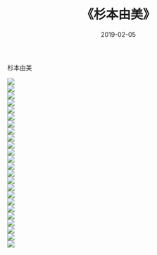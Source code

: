 ﻿---
layout: post
title:  《杉本由美》
date:   2019-02-05
img: http://pic.660000.xyz/1:/性感/2019/杉本由美/000.jpg
categories: [美女, 清纯, 唯美]
---

杉本由美

  ![](http://pic.660000.xyz/1:/性感/2019/杉本由美/001.jpg) <br> ![](http://pic.660000.xyz/1:/性感/2019/杉本由美/002.jpg) <br> ![](http://pic.660000.xyz/1:/性感/2019/杉本由美/003.jpg) <br> ![](http://pic.660000.xyz/1:/性感/2019/杉本由美/004.jpg) <br> ![](http://pic.660000.xyz/1:/性感/2019/杉本由美/005.jpg) <br> ![](http://pic.660000.xyz/1:/性感/2019/杉本由美/006.jpg) <br> ![](http://pic.660000.xyz/1:/性感/2019/杉本由美/007.jpg) <br> ![](http://pic.660000.xyz/1:/性感/2019/杉本由美/008.jpg) <br> ![](http://pic.660000.xyz/1:/性感/2019/杉本由美/009.jpg) <br> ![](http://pic.660000.xyz/1:/性感/2019/杉本由美/010.jpg) <br> ![](http://pic.660000.xyz/1:/性感/2019/杉本由美/011.jpg) <br> ![](http://pic.660000.xyz/1:/性感/2019/杉本由美/012.jpg) <br> ![](http://pic.660000.xyz/1:/性感/2019/杉本由美/013.jpg) <br> ![](http://pic.660000.xyz/1:/性感/2019/杉本由美/014.jpg) <br> ![](http://pic.660000.xyz/1:/性感/2019/杉本由美/015.jpg) <br> ![](http://pic.660000.xyz/1:/性感/2019/杉本由美/016.jpg) <br> ![](http://pic.660000.xyz/1:/性感/2019/杉本由美/017.jpg) <br> ![](http://pic.660000.xyz/1:/性感/2019/杉本由美/018.jpg) <br> ![](http://pic.660000.xyz/1:/性感/2019/杉本由美/019.jpg) <br> ![](http://pic.660000.xyz/1:/性感/2019/杉本由美/020.jpg) <br> ![](http://pic.660000.xyz/1:/性感/2019/杉本由美/021.jpg) <br> ![](http://pic.660000.xyz/1:/性感/2019/杉本由美/022.jpg) <br> ![](http://pic.660000.xyz/1:/性感/2019/杉本由美/023.jpg) <br> ![](http://pic.660000.xyz/1:/性感/2019/杉本由美/024.jpg) <br>